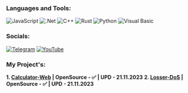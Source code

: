 ### Languages and Tools:
![JavaScript](https://img.shields.io/badge/-JavaScript-090909?style=for-the-badge&logo=JavaScript&logoColor=E9D54D)
![.Net](https://img.shields.io/badge/-Framework-090909?style=for-the-badge&logo=.net&logoColor=E5D3FF)
![C++](https://img.shields.io/badge/-C++-090909?style=for-the-badge&logo=C%2b%2b&logoColor=6296CC)
![Rust](https://img.shields.io/badge/-Rust-090909?style=for-the-badge&logo=Rust&logoColor=6296CC)
![Python](https://img.shields.io/badge/-Python-090909?style=for-the-badge&logo=Python&logoColor=green)
![Visual Basic](https://img.shields.io/badge/-Visual%20Basic-090909?style=for-the-badge&logo=VisualBasic&logoColor=White)

### Socials:
[![Telegram](https://img.shields.io/badge/-Telegram-090909?style=for-the-badge&logo=telegram&logoColor=27A0D9)](-)
[![YouTube](https://img.shields.io/badge/-YouTube-090909?style=for-the-badge&logo=YouTube&logoColor=FF0000)](https://www.youtube.com/@Nellose)

### My Project's:

**1. [Calculator-Web](https://github.com/Nellose/Calculator-Web) | OpenSource - ✅ | UPD - 21.11.2023**
**2. [Losser-DoS](https://github.com/Nellose/Losser-DoS) | OpenSource - ✅ | UPD - 21.11.2023**

